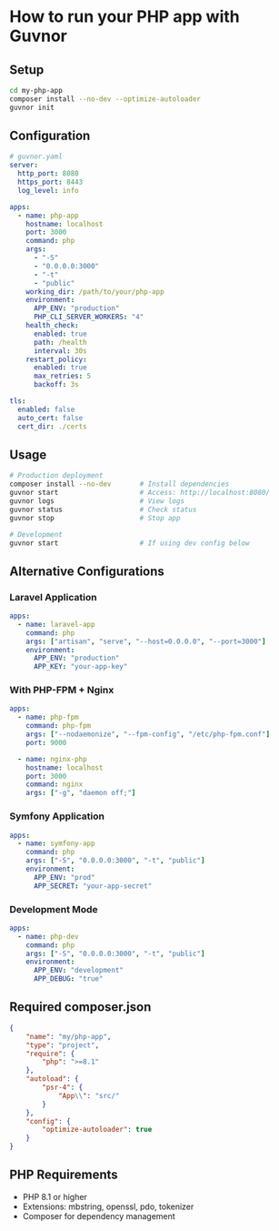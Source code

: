 # How to run your PHP app with Guvnor

## Setup

```bash
cd my-php-app
composer install --no-dev --optimize-autoloader
guvnor init
```

## Configuration

```yaml
# guvnor.yaml
server:
  http_port: 8080
  https_port: 8443
  log_level: info

apps:
  - name: php-app
    hostname: localhost
    port: 3000
    command: php
    args:
      - "-S"
      - "0.0.0.0:3000"
      - "-t"
      - "public"
    working_dir: /path/to/your/php-app
    environment:
      APP_ENV: "production"
      PHP_CLI_SERVER_WORKERS: "4"
    health_check:
      enabled: true
      path: /health
      interval: 30s
    restart_policy:
      enabled: true
      max_retries: 5
      backoff: 3s

tls:
  enabled: false
  auto_cert: false
  cert_dir: ./certs
```

## Usage

```bash
# Production deployment
composer install --no-dev       # Install dependencies
guvnor start                    # Access: http://localhost:8080/
guvnor logs                     # View logs
guvnor status                   # Check status
guvnor stop                     # Stop app

# Development
guvnor start                    # If using dev config below
```

## Alternative Configurations

### Laravel Application
```yaml
apps:
  - name: laravel-app
    command: php
    args: ["artisan", "serve", "--host=0.0.0.0", "--port=3000"]
    environment:
      APP_ENV: "production"
      APP_KEY: "your-app-key"
```

### With PHP-FPM + Nginx
```yaml
apps:
  - name: php-fpm
    command: php-fpm
    args: ["--nodaemonize", "--fpm-config", "/etc/php-fpm.conf"]
    port: 9000

  - name: nginx-php
    hostname: localhost
    port: 3000
    command: nginx
    args: ["-g", "daemon off;"]
```

### Symfony Application
```yaml
apps:
  - name: symfony-app
    command: php
    args: ["-S", "0.0.0.0:3000", "-t", "public"]
    environment:
      APP_ENV: "prod"
      APP_SECRET: "your-app-secret"
```

### Development Mode
```yaml
apps:
  - name: php-dev
    command: php
    args: ["-S", "0.0.0.0:3000", "-t", "public"]
    environment:
      APP_ENV: "development"
      APP_DEBUG: "true"
```

## Required composer.json

```json
{
    "name": "my/php-app",
    "type": "project",
    "require": {
        "php": ">=8.1"
    },
    "autoload": {
        "psr-4": {
            "App\\": "src/"
        }
    },
    "config": {
        "optimize-autoloader": true
    }
}
```

## PHP Requirements

- PHP 8.1 or higher
- Extensions: mbstring, openssl, pdo, tokenizer
- Composer for dependency management
